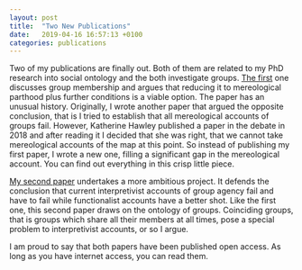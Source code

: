 ```yaml
---
layout: post
title:  "Two New Publications"
date:   2019-04-16 16:57:13 +0100
categories: publications
---
```


Two of my publications are finally out. Both of them are related to my PhD research into social ontology and the both investigate groups. [The first](https://philpapers.org/rec/STRGMA-2) one discusses group membership and argues that reducing it to mereological parthood plus further conditions is a viable option. The paper has an unusual history. Originally, I wrote another paper that argued the opposite conclusion, that is I tried to establish that all mereological accounts of groups fail. However, Katherine Hawley published a paper in the debate in 2018 and after reading it I decided that she was right, that we cannot take mereological accounts of the map at this point. So instead of publishing my first paper, I wrote a new one, filling a significant gap in the mereological account. You can find out everything in this crisp little piece.

[My second paper](https://philpapers.org/rec/STRTTO-16) undertakes a more ambitious project. It defends the conclusion that current interpretivist accounts of group agency fail and have to fail while functionalist accounts have a better shot. Like the first one, this second paper draws on the ontology of groups. Coinciding groups, that is groups which share all their members at all times, pose a special problem to interpretivist accounts, or so I argue. 

I am proud to say that both papers have been published open access. As long as you have internet access, you can read them.
